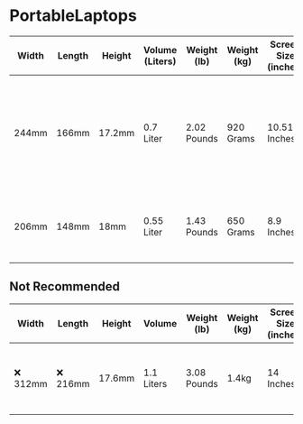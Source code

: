 # PortableLaptops

| Width | Length | Height | Volume (Liters) | Weight (lb) | Weight (kg) | Screen Size (inches) | CPU (Watts) | Keyboard Layout | CPU Model | Brand | Model | Available New | Price + Location + Link |
| - | - | - | - | - | - | - | - | - | - | - | - | - | - |
| 244mm | 166mm | 17.2mm | 0.7 Liter | 2.02 Pounds | 920 Grams | 10.51 Inches | 6 Watts | Standard | x86 Intel N100 4 Cores 4 Threads | Chuwi | Minibook X N100 | ✔️ Yes | $265.43	China https://www.aliexpress.us/item/3256806318637670.html <br> $317.34	US? https://us.chuwi.com/products/minibook-x-1 <br> $322.99	China https://www.ebay.com/itm/166473995011 <br> $339.99 US?	https://www.newegg.com/grey-chuwi-minibook-x-work-business/p/1TS-006G-00077 <br> $340.39	US? https://www.ebay.com/itm/395060767419 <br> $349.00	US https://www.amazon.com/dp/B0CH9Q6VNX/ |
| 206mm | 148mm | 18mm | 0.55 Liter | 1.43 Pounds | 650 Grams | 8.9 Inches | 6 Watts | Standard | x86 Intel N6000 4 Cores 4 Threads | GPD | P2 Max 2022 | No | |


## Not Recommended
| Width | Length | Height | Volume | Weight (lb) | Weight (kg) | Screen Size (inches) | CPU (Watts) | Keyboard Layout | CPU Model | Brand | Model | Available New | Price + Location + Link |
| - | - | - | - | - | - | - | - | - | - | - | - | - | - |
| ❌ 312mm | ❌ 216mm | 17.6mm | 1.1 Liters | 3.08 Pounds | 1.4kg | 14 Inches | ❌ 45 Watts | Standard | x86 AMD 6800H 8 Cores 16 Threads | Lenovo | 14p Generation 3 | No | |
